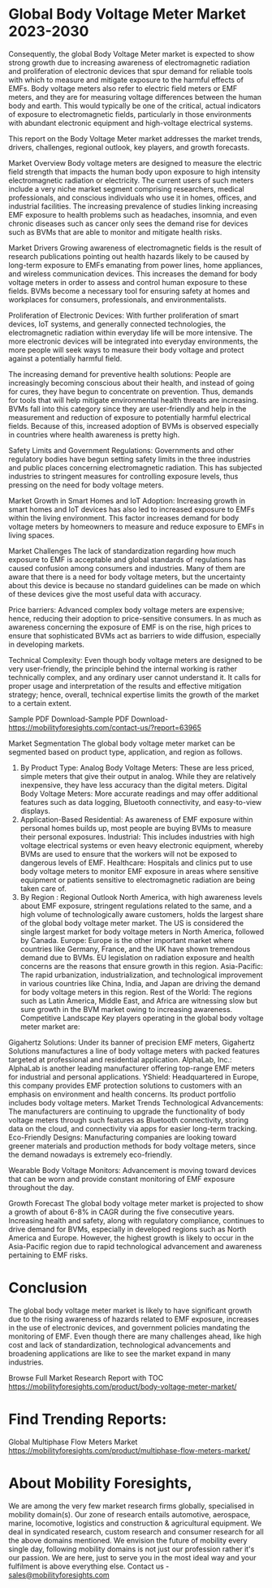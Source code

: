 # Global Body Voltage Meter Market 2023-2030
Consequently, the global Body Voltage Meter market is expected to show strong growth due to increasing awareness of electromagnetic radiation and proliferation of electronic devices that spur demand for reliable tools with which to measure and mitigate exposure to the harmful effects of EMFs. Body voltage meters also refer to electric field meters or EMF meters, and they are for measuring voltage differences between the human body and earth. This would typically be one of the critical, actual indicators of exposure to electromagnetic fields, particularly in those environments with abundant electronic equipment and high-voltage electrical systems.

This report on the Body Voltage Meter market addresses the market trends, drivers, challenges, regional outlook, key players, and growth forecasts.

Market Overview Body voltage meters are designed to measure the electric field strength that impacts the human body upon exposure to high intensity electromagnetic radiation or electricity. The current users of such meters include a very niche market segment comprising researchers, medical professionals, and conscious individuals who use it in homes, offices, and industrial facilities. The increasing prevalence of studies linking increasing EMF exposure to health problems such as headaches, insomnia, and even chronic diseases such as cancer only sees the demand rise for devices such as BVMs that are able to monitor and mitigate health risks.

Market Drivers
Growing awareness of electromagnetic fields is the result of research publications pointing out health hazards likely to be caused by long-term exposure to EMFs emanating from power lines, home appliances, and wireless communication devices. This increases the demand for body voltage meters in order to assess and control human exposure to these fields. BVMs become a necessary tool for ensuring safety at homes and workplaces for consumers, professionals, and environmentalists.

Proliferation of Electronic Devices: With further proliferation of smart devices, IoT systems, and generally connected technologies, the electromagnetic radiation within everyday life will be more intensive. The more electronic devices will be integrated into everyday environments, the more people will seek ways to measure their body voltage and protect against a potentially harmful field.

The increasing demand for preventive health solutions: People are increasingly becoming conscious about their health, and instead of going for cures, they have begun to concentrate on prevention. Thus, demands for tools that will help mitigate environmental health threats are increasing. BVMs fall into this category since they are user-friendly and help in the measurement and reduction of exposure to potentially harmful electrical fields. Because of this, increased adoption of BVMs is observed especially in countries where health awareness is pretty high.

Safety Limits and Government Regulations: Governments and other regulatory bodies have begun setting safety limits in the three industries and public places concerning electromagnetic radiation. This has subjected industries to stringent measures for controlling exposure levels, thus pressing on the need for body voltage meters.

Market Growth in Smart Homes and IoT Adoption: Increasing growth in smart homes and IoT devices has also led to increased exposure to EMFs within the living environment. This factor increases demand for body voltage meters by homeowners to measure and reduce exposure to EMFs in living spaces.

Market Challenges
The lack of standardization regarding how much exposure to EMF is acceptable and global standards of regulations has caused confusion among consumers and industries. Many of them are aware that there is a need for body voltage meters, but the uncertainty about this device is because no standard guidelines can be made on which of these devices give the most useful data with accuracy.

Price barriers: Advanced complex body voltage meters are expensive; hence, reducing their adoption to price-sensitive consumers. In as much as awareness concerning the exposure of EMF is on the rise, high prices to ensure that sophisticated BVMs act as barriers to wide diffusion, especially in developing markets.

Technical Complexity: Even though body voltage meters are designed to be very user-friendly, the principle behind the internal working is rather technically complex, and any ordinary user cannot understand it. It calls for proper usage and interpretation of the results and effective mitigation strategy; hence, overall, technical expertise limits the growth of the market to a certain extent.

Sample PDF Download-Sample PDF Download- https://mobilityforesights.com/contact-us/?report=63965


Market Segmentation
The global body voltage meter market can be segmented based on product type, application, and region as follows.

1. By Product Type:
Analog Body Voltage Meters: These are less priced, simple meters that give their output in analog. While they are relatively inexpensive, they have less accuracy than the digital meters. 
Digital Body Voltage Meters: More accurate readings and may offer additional features such as data logging, Bluetooth connectivity, and easy-to-view displays.
2. Application-Based
Residential: As awareness of EMF exposure within personal homes builds up, most people are buying BVMs to measure their personal exposures.
Industrial: This includes industries with high voltage electrical systems or even heavy electronic equipment, whereby BVMs are used to ensure that the workers will not be exposed to dangerous levels of EMF.
Healthcare: Hospitals and clinics put to use body voltage meters to monitor EMF exposure in areas where sensitive equipment or patients sensitive to electromagnetic radiation are being taken care of.
3. By Region :
Regional Outlook North America, with high awareness levels about EMF exposure, stringent regulations related to the same, and a high volume of technologically aware customers, holds the largest share of the global body voltage meter market. The US is considered the single largest market for body voltage meters in North America, followed by Canada.
Europe: Europe is the other important market where countries like Germany, France, and the UK have shown tremendous demand due to BVMs. EU legislation on radiation exposure and health concerns are the reasons that ensure growth in this region.
Asia-Pacific: The rapid urbanization, industrialization, and technological improvement in various countries like China, India, and Japan are driving the demand for body voltage meters in this region.
Rest of the World: The regions such as Latin America, Middle East, and Africa are witnessing slow but sure growth in the BVM market owing to increasing awareness.
Competitive Landscape
Key players operating in the global body voltage meter market are:

Gigahertz Solutions: Under its banner of precision EMF meters, Gigahertz Solutions manufactures a line of body voltage meters with packed features targeted at professional and residential application.
AlphaLab, Inc.: AlphaLab is another leading manufacturer offering top-range EMF meters for industrial and personal applications.
YShield: Headquartered in Europe, this company provides EMF protection solutions to customers with an emphasis on environment and health concerns. Its product portfolio includes body voltage meters.
Market Trends
Technological Advancements: The manufacturers are continuing to upgrade the functionality of body voltage meters through such features as Bluetooth connectivity, storing data on the cloud, and connectivity via apps for easier long-term tracking.
Eco-Friendly Designs: Manufacturing companies are looking toward greener materials and production methods for body voltage meters, since the demand nowadays is extremely eco-friendly.

Wearable Body Voltage Monitors: Advancement is moving toward devices that can be worn and provide constant monitoring of EMF exposure throughout the day.

Growth Forecast
The global body voltage meter market is projected to show a growth of about 6-8% in CAGR during the five consecutive years. Increasing health and safety, along with regulatory compliance, continues to drive demand for BVMs, especially in developed regions such as North America and Europe. However, the highest growth is likely to occur in the Asia-Pacific region due to rapid technological advancement and awareness pertaining to EMF risks.

# Conclusion
The global body voltage meter market is likely to have significant growth due to the rising awareness of hazards related to EMF exposure, increases in the use of electronic devices, and government policies mandating the monitoring of EMF. Even though there are many challenges ahead, like high cost and lack of standardization, technological advancements and broadening applications are like to see the market expand in many industries.




Browse Full Market Research Report with TOC
https://mobilityforesights.com/product/body-voltage-meter-market/





# Find Trending Reports:
Global Multiphase Flow Meters Market https://mobilityforesights.com/product/multiphase-flow-meters-market/



# About Mobility Foresights,
We are among the very few market research firms globally, specialised in mobility domain(s). Our zone of research entails automotive, aerospace, marine, locomotive, logistics and construction & agricultural equipment. We deal in syndicated research, custom research and consumer research for all the above domains mentioned.
We envision the future of mobility every single day, following mobility domains is not just our profession rather it's our passion. We are here, just to serve you in the most ideal way and your fulfilment is above everything else. Contact us -  sales@mobilityforesights.com 




